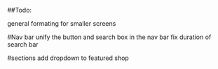 ##Todo:

general formating for smaller screens

#Nav bar
unify the button and search box in the nav bar
fix duration of search bar

#sections
add dropdown to featured shop



